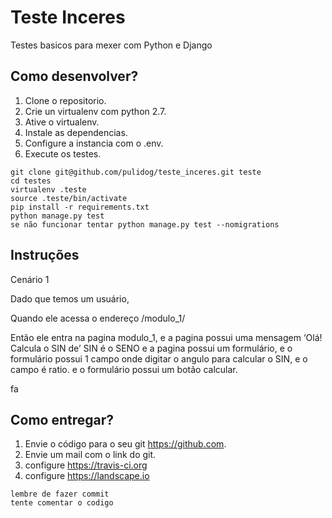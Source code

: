 # Teste Inceres

Testes basicos para mexer com Python e Django



## Como desenvolver?

1. Clone o repositorio.
2. Crie un virtualenv com python 2.7.
3. Ative o virtualenv.
4. Instale as dependencias.
5. Configure a instancia com o .env.
6. Execute os testes.

```console
git clone git@github.com/pulidog/teste_inceres.git teste
cd testes
virtualenv .teste
source .teste/bin/activate
pip install -r requirements.txt
python manage.py test
se não funcionar tentar python manage.py test --nomigrations
```

## Instruções

Cenário 1

Dado que temos um usuário,

Quando ele acessa o endereço /modulo_1/

Então ele entra na pagina modulo_1,
    e a pagina possui uma mensagem ‘Olá! Calcula o SIN de’ SIN é o SENO
    e a pagina possui um formulário,
    e o formulário possui 1 campo onde digitar o angulo para calcular o SIN,
    e o campo é ratio.
    e o formulário possui um botão calcular.
    
fa





## Como entregar?

1. Envie o código para o seu git https://github.com. 
2. Envie um mail com o link do git.
3. configure https://travis-ci.org
4. configure https://landscape.io

```console
lembre de fazer commit
tente comentar o codigo

```